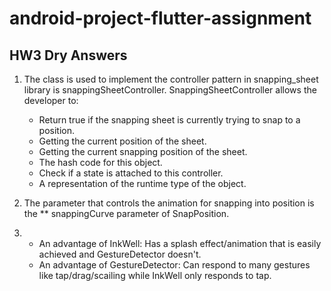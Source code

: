 # android-project-flutter-assignment

## HW3 Dry Answers

1. 
    The class is used to implement the controller pattern in snapping_sheet library is snappingSheetController.
    SnappingSheetController allows the developer to:
	- Return true if the snapping sheet is currently trying to snap to a position.
	- Getting the current position of the sheet.
	- Getting the current snapping position of the sheet.
	- The hash code for this object.
	- Check if a state is attached to this controller.
	- A representation of the runtime type of the object.

2.  The parameter that controls the animation for snapping into position is the ** snappingCurve parameter of SnapPosition.

3. 
    - An advantage of InkWell: Has a splash effect/animation that is easily achieved and GestureDetector doesn't.
    - An advantage of GestureDetector: Can respond to many gestures like tap/drag/scailing while InkWell only responds to tap.
